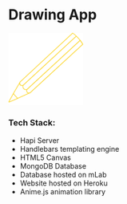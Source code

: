# Drawing App

<img src="https://github.com/RhodesPeter/drawing-app/blob/master/public/assets/images/pencil.png" width="150">

### Tech Stack:
- Hapi Server
- Handlebars templating engine
- HTML5 Canvas
- MongoDB Database
- Database hosted on mLab
- Website hosted on Heroku
- Anime.js animation library
